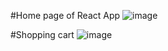 #Home page of React App
![image](https://user-images.githubusercontent.com/68695106/126129233-c21e1166-b138-4774-9db8-70752a8f35bb.png)

#Shopping cart
![image](https://user-images.githubusercontent.com/68695106/126128917-a4b1d7c6-bfbe-4cc5-9375-c7326b478cd7.png)
